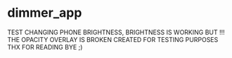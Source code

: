 # dimmer_app

TEST CHANGING PHONE BRIGHTNESS, BRIGHTNESS IS WORKING BUT !!!
THE OPACITY OVERLAY IS BROKEN
CREATED FOR TESTING PURPOSES
THX FOR READING
BYE ;)
